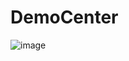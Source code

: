 # DemoCenter
![image](https://user-images.githubusercontent.com/66797803/224476294-916c3fba-edcd-417e-8a83-e5a6402bd486.png)
